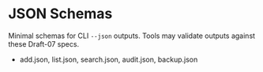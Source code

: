 # JSON Schemas

Minimal schemas for CLI `--json` outputs. Tools may validate outputs against these Draft-07 specs.
- add.json, list.json, search.json, audit.json, backup.json
